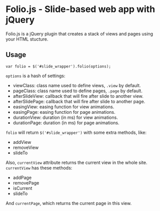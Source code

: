 Folio.js - Slide-based web app with jQuery
==========================================

Folio.js is a jQuery plugin that creates a stack of views and pages using your HTML stucture.

Usage
-----
    var folio = $('#slide_wrapper').folio(options);

`options` is a hash of settings:

* viewClass: class name used to define views, `.view` by default.
* pageClass:  class name used to define pages, `.page` by default.
* afterSlideView: callback that will fire after slide to another view.
* afterSlidePage: callback that will fire after slide to another page.
* easingView: easing function for view animations.
* easingPage: easing function for page animations.
* durationView: duration (in ms) for view animations.
* durationPage: duration (in ms) for page animations.

`folio` will return `$('#slide_wrapper')` with some extra methods, like:

* addView
* removeView
* slideTo

Also, `currentView` attribute returns the current view in the whole site. `currentView` has these methods:

* addPage
* removePage
* isCurrent
* slideTo

And `currentPage`, which returns the current page in this view.